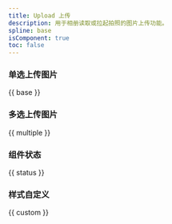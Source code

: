 ```yaml
---
title: Upload 上传
description: 用于相册读取或拉起拍照的图片上传功能。
spline: base
isComponent: true
toc: false
---
```


### 单选上传图片

{{ base }}

### 多选上传图片

{{ multiple }}

### 组件状态

{{ status }}

### 样式自定义

{{ custom }}